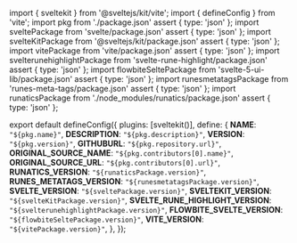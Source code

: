import { sveltekit } from '@sveltejs/kit/vite';
import { defineConfig } from 'vite';
import pkg from './package.json' assert { type: 'json' };
import sveltePackage from 'svelte/package.json' assert { type: 'json' };
import svelteKitPackage from '@sveltejs/kit/package.json' assert { type: 'json' };
import vitePackage from 'vite/package.json' assert { type: 'json' };
import svelterunehighlightPackage from 'svelte-rune-highlight/package.json' assert { type: 'json' };
import flowbiteSeltePackage from 'svelte-5-ui-lib/package.json' assert { type: 'json' };
import runesmetatagsPackage from 'runes-meta-tags/package.json' assert { type: 'json' };
import runaticsPackage from './node_modules/runatics/package.json' assert { type: 'json' };

export default defineConfig({
plugins: [sveltekit()],
define: {
**NAME**: `"${pkg.name}"`,
**DESCRIPTION**: `"${pkg.description}"`,
**VERSION**: `"${pkg.version}"`,
**GITHUBURL**: `"${pkg.repository.url}"`,
**ORIGINAL_SOURCE_NAME**: `"${pkg.contributors[0].name}"`,
**ORIGINAL_SOURCE_URL**: `"${pkg.contributors[0].url}"`,
**RUNATICS_VERSION**: `"${runaticsPackage.version}"`,
**RUNES_METATAGS_VERSION**: `"${runesmetatagsPackage.version}"`,
**SVELTE_VERSION**: `"${sveltePackage.version}"`,
**SVELTEKIT_VERSION**: `"${svelteKitPackage.version}"`,
**SVELTE_RUNE_HIGHLIGHT_VERSION**: `"${svelterunehighlightPackage.version}"`,
**FLOWBITE_SVELTE_VERSION**: `"${flowbiteSeltePackage.version}"`,
**VITE_VERSION**: `"${vitePackage.version}"`,
},
});
